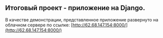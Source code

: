 ## Итоговый проект - приложение на Django.

В качестве демонстрации, представленное приложение развернуто на облачном сервере по ссылке: [http://62.68.147.154:8000/](http://62.68.147.154:8000/)
